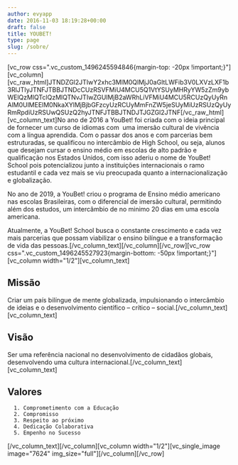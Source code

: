 ```yaml
---
author: evyapp
date: 2016-11-03 18:19:28+00:00
draft: false
title: YOUBET!
type: page
slug: /sobre/
---
```


[vc_row css=".vc_custom_1496245594846{margin-top: -20px !important;}"][vc_column][vc_raw_html]JTNDZGl2JTIwY2xhc3MlM0QlMjJ0aGltLWFib3V0LXVzLXF1b3RlJTIyJTNFJTBBJTNDcCUzRSVFMiU4MCU5Q1VtYSUyMHRyYW5zZm9ybWElQzMlQTclQzMlQTNvJTIwZGUlMjB2aWRhLiVFMiU4MCU5RCUzQyUyRnAlM0UlMEElM0NkaXYlMjBjbGFzcyUzRCUyMmFnZW5jeSUyMiUzRSUzQyUyRmRpdiUzRSUwQSUzQ2hyJTNFJTBBJTNDJTJGZGl2JTNF[/vc_raw_html][vc_column_text]No ano de 2016 a YouBet! foi criada com o ideia principal de fornecer um curso de idiomas com  uma imersão cultural de vivência com a língua aprendida. Com o passar dos anos e com parcerias bem estruturadas, se qualificou no intercâmbio de High School, ou seja, alunos que desejam cursar o ensino médio em escolas de alto padrão e qualificação nos Estados Unidos, com isso aderiu o nome de YouBet! School pois potencializou junto a instituições internacionais o ramo estudantil e cada vez mais se viu preocupada quanto a internacionalização e globalização.


No ano de 2019, a YouBet! criou o programa de Ensino médio americano nas escolas Brasileiras, com o diferencial de imersão cultural, permitindo além dos estudos, um intercâmbio de no minimo 20 dias em uma escola americana.


Atualmente, a YouBet! School busca o constante crescimento e cada vez mais parcerias que possam viabilizar o ensino bilíngue e a transformação de vida das pessoas.[/vc_column_text][/vc_column][/vc_row][vc_row css=".vc_custom_1496245527923{margin-bottom: -50px !important;}"][vc_column width="1/2"][vc_column_text]


## Missão


Criar um país bilíngue de mente globalizada, impulsionando o intercâmbio de ideias e o desenvolvimento científico – crítico – social.[/vc_column_text][vc_column_text]


## Visão


Ser uma referência nacional no desenvolvimento de cidadãos globais, desenvolvendo uma cultura internacional.[/vc_column_text][vc_column_text]


## Valores





 	  1. Comprometimento com a Educação
 	  2. Compromisso
 	  3. Respeito ao próximo
 	  4. Dedicação Colaborativa
 	  5. Empenho no Sucesso

[/vc_column_text][/vc_column][vc_column width="1/2"][vc_single_image image="7624" img_size="full"][/vc_column][/vc_row]
